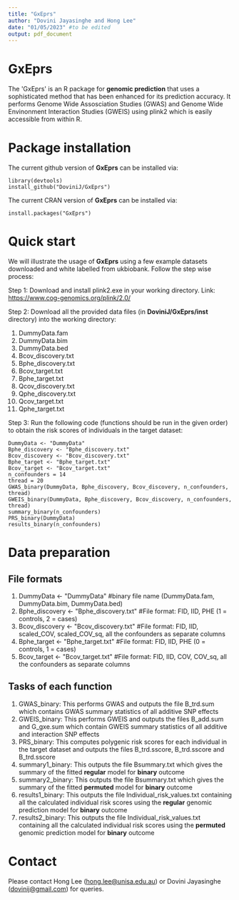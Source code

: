 ```yaml
---
title: "GxEprs"
author: "Dovini Jayasinghe and Hong Lee"
date: "01/05/2023" #to be edited
output: pdf_document
---
```



# GxEprs
The 'GxEprs' is an R package for **genomic prediction** that uses a sophisticated method that has been enhanced for its prediction accuracy. It performs Genome Wide Assosciation Studies (GWAS) and Genome Wide Envinonment Interaction Studies (GWEIS) using plink2 which is easily accessible from within R.


# Package installation
The current github version of **GxEprs** can be installed via:
```
library(devtools)
install_github("DoviniJ/GxEprs") 
```
The current CRAN version of **GxEprs** can be installed via:
```
install.packages("GxEprs")
```

# Quick start
We will illustrate the usage of **GxEprs** using a few example datasets downloaded and white labelled from ukbiobank. Follow the step wise process:

Step 1: Download and install plink2.exe in your working directory. Link: https://www.cog-genomics.org/plink/2.0/

Step 2: Download all the provided data files (in **DoviniJ/GxEprs/inst** directory) into the working directory:
1) DummyData.fam
2) DummyData.bim
3) DummyData.bed
4) Bcov_discovery.txt
5) Bphe_discovery.txt
6) Bcov_target.txt
7) Bphe_target.txt
8) Qcov_discovery.txt
9) Qphe_discovery.txt
10) Qcov_target.txt
11) Qphe_target.txt

Step 3: Run the following code (functions should be run in the given order) to obtain the risk scores of individuals in the target dataset:
```
DummyData <- "DummyData"
Bphe_discovery <- "Bphe_discovery.txt"
Bcov_discovery <- "Bcov_discovery.txt"
Bphe_target <- "Bphe_target.txt"
Bcov_target <- "Bcov_target.txt"
n_confounders = 14
thread = 20
GWAS_binary(DummyData, Bphe_discovery, Bcov_discovery, n_confounders, thread)
GWEIS_binary(DummyData, Bphe_discovery, Bcov_discovery, n_confounders, thread)
summary_binary(n_confounders)
PRS_binary(DummyData)
results_binary(n_confounders)
```

# Data preparation

## File formats
1) DummyData <- "DummyData" #binary file name (DummyData.fam, DummyData.bim, DummyData.bed)
2) Bphe_discovery <- "Bphe_discovery.txt" #File format: FID, IID, PHE (1 = controls, 2 = cases)
3) Bcov_discovery <- "Bcov_discovery.txt" #File format: FID, IID, scaled_COV, scaled_COV_sq, all the confounders as separate columns
4) Bphe_target <- "Bphe_target.txt" #File format: FID, IID, PHE (0 = controls, 1 = cases)
5) Bcov_target <- "Bcov_target.txt" #File format: FID, IID, COV, COV_sq, all the confounders as separate columns

## Tasks of each function
1) GWAS_binary: This performs GWAS and outputs the file B_trd.sum which contains GWAS summary statistics of all additive SNP effects
2) GWEIS_binary: This performs GWEIS and outputs the files B_add.sum and G_gxe.sum which contain GWEIS summary statistics of all additive and interaction SNP effects
3) PRS_binary: This computes polygenic risk scores for each individual in the target dataset and outputs the files B_trd.sscore, B_trd.sscore and B_trd.sscore  
4) summary1_binary: This outputs the file Bsummary.txt which gives the summary of the fitted **regular** model for **binary** outcome
5) summary2_binary: This outputs the file Bsummary.txt which gives the summary of the fitted **permuted** model for **binary** outcome
6) results1_binary: This outputs the file Individual_risk_values.txt containing all the calculated individual risk scores using the **regular** genomic prediction model for **binary** outcome
7) results2_binary: This outputs the file Individual_risk_values.txt containing all the calculated individual risk scores using the **permuted** genomic prediction model for **binary** outcome


# Contact 
Please contact Hong Lee (hong.lee@unisa.edu.au) or Dovini Jayasinghe (dovinij@gmail.com) for queries.
